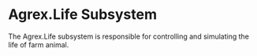 # Agrex.Life Subsystem

The Agrex.Life subsystem is responsible for controlling and simulating the life of farm animal.

